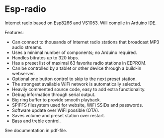 # Esp-radio
Internet radio based on Esp8266 and VS1053.  Will compile in Arduino IDE.

Features:
-	Can connect to thousands of Internet radio stations that broadcast MP3 audio streams.
-	Uses a minimal number of components; no Arduino required.
-	Handles bitrates up to 320 kbps.
-	Has a preset list of maximal 63 favorite radio stations in EEPROM.
-	Can be controlled by a tablet or other device through a build-in webserver.
-	Optional one button control to skip to the next preset station.
-	The strongest available WiFi network is automatically selected.
-	Heavily commented source code, easy to add extra functionality.
-	Debug information through serial output.
-	Big ring buffer to provide smooth playback.
-	SPIFFS filesystem used for website, WiFi SSIDs and passwords.
-	Software update over WiFi possible (OTA).
-	Saves volume and preset station over restart.
-	Bass and treble control.

See documentation in pdf-file.
